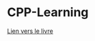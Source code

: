 # CPP-Learning
[Lien vers le livre](https://magistere.education.fr/dne-foad/mod/scorm/player.php?a=1210&currentorg=ORGANISATION1&scoid=2529&sesskey=u91bwni6cp&display=popup&mode=normal&mode=normal)
